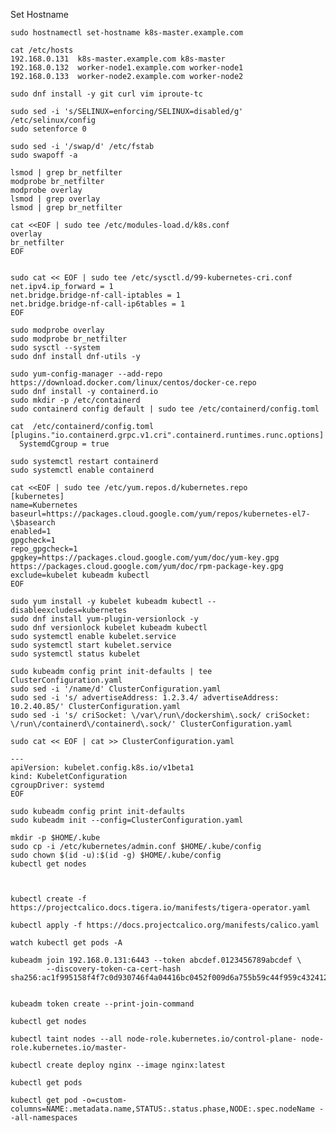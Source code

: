 Set Hostname

    sudo hostnamectl set-hostname k8s-master.example.com

    cat /etc/hosts
    192.168.0.131  k8s-master.example.com k8s-master
    192.168.0.132  worker-node1.example.com worker-node1
    192.168.0.133  worker-node2.example.com worker-node2

    sudo dnf install -y git curl vim iproute-tc

    sudo sed -i 's/SELINUX=enforcing/SELINUX=disabled/g' /etc/selinux/config
    sudo setenforce 0

    sudo sed -i '/swap/d' /etc/fstab
    sudo swapoff -a

    lsmod | grep br_netfilter
    modprobe br_netfilter
    modprobe overlay
    lsmod | grep overlay
    lsmod | grep br_netfilter

    cat <<EOF | sudo tee /etc/modules-load.d/k8s.conf
    overlay
    br_netfilter
    EOF


    sudo cat << EOF | sudo tee /etc/sysctl.d/99-kubernetes-cri.conf
    net.ipv4.ip_forward = 1
    net.bridge.bridge-nf-call-iptables = 1
    net.bridge.bridge-nf-call-ip6tables = 1
    EOF

    sudo modprobe overlay
    sudo modprobe br_netfilter
    sudo sysctl --system
    sudo dnf install dnf-utils -y

    sudo yum-config-manager --add-repo https://download.docker.com/linux/centos/docker-ce.repo
    sudo dnf install -y containerd.io
    sudo mkdir -p /etc/containerd
    sudo containerd config default | sudo tee /etc/containerd/config.toml

    cat  /etc/containerd/config.toml
    [plugins."io.containerd.grpc.v1.cri".containerd.runtimes.runc.options]
      SystemdCgroup = true
    	
    sudo systemctl restart containerd
    sudo systemctl enable containerd

    cat <<EOF | sudo tee /etc/yum.repos.d/kubernetes.repo
    [kubernetes]
    name=Kubernetes
    baseurl=https://packages.cloud.google.com/yum/repos/kubernetes-el7-\$basearch
    enabled=1
    gpgcheck=1
    repo_gpgcheck=1
    gpgkey=https://packages.cloud.google.com/yum/doc/yum-key.gpg https://packages.cloud.google.com/yum/doc/rpm-package-key.gpg
    exclude=kubelet kubeadm kubectl
    EOF

    sudo yum install -y kubelet kubeadm kubectl --disableexcludes=kubernetes
    sudo dnf install yum-plugin-versionlock -y
    sudo dnf versionlock kubelet kubeadm kubectl
    sudo systemctl enable kubelet.service
    sudo systemctl start kubelet.service
    sudo systemctl status kubelet

    sudo kubeadm config print init-defaults | tee ClusterConfiguration.yaml
    sudo sed -i '/name/d' ClusterConfiguration.yaml
    sudo sed -i 's/ advertiseAddress: 1.2.3.4/ advertiseAddress: 10.2.40.85/' ClusterConfiguration.yaml
    sudo sed -i 's/ criSocket: \/var\/run\/dockershim\.sock/ criSocket: \/run\/containerd\/containerd\.sock/' ClusterConfiguration.yaml

    sudo cat << EOF | cat >> ClusterConfiguration.yaml
    
    ---
    apiVersion: kubelet.config.k8s.io/v1beta1
    kind: KubeletConfiguration
    cgroupDriver: systemd
    EOF

    sudo kubeadm config print init-defaults 
    sudo kubeadm init --config=ClusterConfiguration.yaml
    
    mkdir -p $HOME/.kube
    sudo cp -i /etc/kubernetes/admin.conf $HOME/.kube/config
    sudo chown $(id -u):$(id -g) $HOME/.kube/config
    kubectl get nodes



    kubectl create -f https://projectcalico.docs.tigera.io/manifests/tigera-operator.yaml
    
    kubectl apply -f https://docs.projectcalico.org/manifests/calico.yaml
    
    watch kubectl get pods -A
    
    kubeadm join 192.168.0.131:6443 --token abcdef.0123456789abcdef \
            --discovery-token-ca-cert-hash sha256:ac1f995158f4f7c0d930746f4a04416bc0452f009d6a755b59c44f959c432412
    
    	
    kubeadm token create --print-join-command
    
    kubectl get nodes
    
    kubectl taint nodes --all node-role.kubernetes.io/control-plane- node-role.kubernetes.io/master-
    
    kubectl create deploy nginx --image nginx:latest
    
    kubectl get pods
    
    kubectl get pod -o=custom-columns=NAME:.metadata.name,STATUS:.status.phase,NODE:.spec.nodeName --all-namespaces
